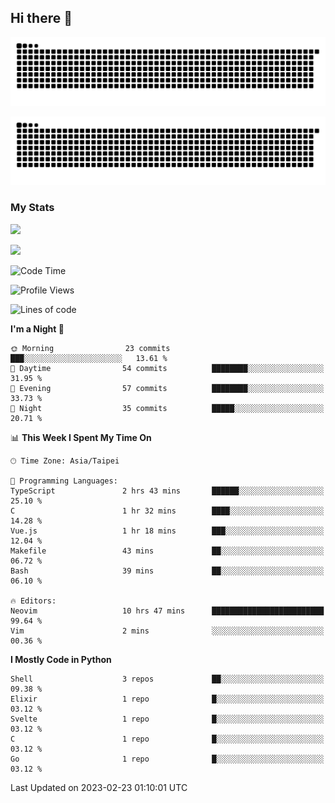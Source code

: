 ## Hi there 👋

<div align="center">

![GitHub Snake Light](https://raw.githubusercontent.com/CSY54/CSY54/snake/github-snake.svg#gh-light-mode-only)

![GitHub Snake dark](https://raw.githubusercontent.com/CSY54/CSY54/snake/github-snake-dark.svg#gh-dark-mode-only)

</div>

### My Stats

![](https://github-readme-stats.vercel.app/api?username=CSY54&theme=nord&show_icons=true)

![](https://github-readme-stats.vercel.app/api/top-langs/?username=CSY54&theme=nord&layout=compact&card_width=445)

<!--START_SECTION:waka-->
![Code Time](http://img.shields.io/badge/Code%20Time-1%2C492%20hrs%2054%20mins-blue)

![Profile Views](http://img.shields.io/badge/Profile%20Views-3-blue)

![Lines of code](https://img.shields.io/badge/From%20Hello%20World%20I%27ve%20Written-388.2%20thousand%20lines%20of%20code-blue)

**I'm a Night 🦉** 

```text
🌞 Morning                23 commits          ███░░░░░░░░░░░░░░░░░░░░░░   13.61 % 
🌆 Daytime                54 commits          ████████░░░░░░░░░░░░░░░░░   31.95 % 
🌃 Evening                57 commits          ████████░░░░░░░░░░░░░░░░░   33.73 % 
🌙 Night                  35 commits          █████░░░░░░░░░░░░░░░░░░░░   20.71 % 
```


📊 **This Week I Spent My Time On** 

```text
🕑︎ Time Zone: Asia/Taipei

💬 Programming Languages: 
TypeScript               2 hrs 43 mins       ██████░░░░░░░░░░░░░░░░░░░   25.10 % 
C                        1 hr 32 mins        ████░░░░░░░░░░░░░░░░░░░░░   14.28 % 
Vue.js                   1 hr 18 mins        ███░░░░░░░░░░░░░░░░░░░░░░   12.04 % 
Makefile                 43 mins             ██░░░░░░░░░░░░░░░░░░░░░░░   06.72 % 
Bash                     39 mins             ██░░░░░░░░░░░░░░░░░░░░░░░   06.10 % 

🔥 Editors: 
Neovim                   10 hrs 47 mins      █████████████████████████   99.64 % 
Vim                      2 mins              ░░░░░░░░░░░░░░░░░░░░░░░░░   00.36 % 
```

**I Mostly Code in Python** 

```text
Shell                    3 repos             ██░░░░░░░░░░░░░░░░░░░░░░░   09.38 % 
Elixir                   1 repo              █░░░░░░░░░░░░░░░░░░░░░░░░   03.12 % 
Svelte                   1 repo              █░░░░░░░░░░░░░░░░░░░░░░░░   03.12 % 
C                        1 repo              █░░░░░░░░░░░░░░░░░░░░░░░░   03.12 % 
Go                       1 repo              █░░░░░░░░░░░░░░░░░░░░░░░░   03.12 % 
```




 Last Updated on 2023-02-23 01:10:01 UTC
<!--END_SECTION:waka-->

<!--
**CSY54/CSY54** is a ✨ _special_ ✨ repository because its `README.md` (this file) appears on your GitHub profile.

Here are some ideas to get you started:

- 🔭 I’m currently working on ...
- 🌱 I’m currently learning ...
- 👯 I’m looking to collaborate on ...
- 🤔 I’m looking for help with ...
- 💬 Ask me about ...
- 📫 How to reach me: ...
- 😄 Pronouns: ...
- ⚡ Fun fact: ...
-->
